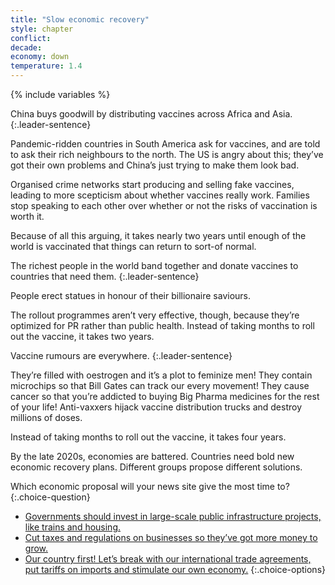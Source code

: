 ```yaml
---
title: "Slow economic recovery"
style: chapter
conflict: 
decade: 
economy: down
temperature: 1.4
---
```


{% include variables %}


<div class="js-var-leaning-wars" markdown="1">

China buys goodwill by distributing vaccines across Africa and Asia. 
{:.leader-sentence}

Pandemic-ridden countries in South America ask for vaccines, and are told to ask their rich neighbours to the north. The US is angry about this; they’ve got their own problems and China’s just trying to make them look bad.

Organised crime networks start producing and selling fake vaccines, leading to more scepticism about whether vaccines really work. Families stop speaking to each other over whether or not the risks of vaccination is worth it.

Because of all this arguing, it takes nearly two years until enough of the world is vaccinated that things can return to sort-of normal.

</div>

<div class="js-var-leaning-billionaires" markdown="1">

The richest people in the world band together and donate vaccines to countries that need them.
{:.leader-sentence}

People erect statues in honour of their billionaire saviours.

The rollout programmes aren’t very effective, though, because they’re optimized for PR rather than public health. Instead of taking months to roll out the vaccine, it takes two years.

</div>

<div class="js-var-leaning-slowfade" markdown="1">

Vaccine rumours are everywhere. 
{:.leader-sentence}

They’re filled with oestrogen and it’s a plot to feminize men! They contain microchips so that Bill Gates can track our every movement! They cause cancer so that you’re addicted to buying Big Pharma medicines for the rest of your life! Anti-vaxxers hijack vaccine distribution trucks and destroy millions of doses.

Instead of taking months to roll out the vaccine, it takes four years.

</div>

By the late 2020s, economies are battered. Countries need bold new economic recovery plans. Different groups propose different solutions.

Which economic proposal will your news site give the most time to?
{:.choice-question}

- [Governments should invest in large-scale public infrastructure projects, like trains and housing.](chapter_green-new-deal.html)
- [Cut taxes and regulations on businesses so they’ve got more money to grow.](chapter_billionaires-get-richer.html)
- [Our country first! Let’s break with our international trade agreements, put tariffs on imports and stimulate our own economy.](chapter_world-trade-is-in-tatters.html)
{:.choice-options}
